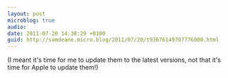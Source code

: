 ```yaml
---
layout: post
microblog: true
audio: 
date: 2011-07-20 14:38:29 +0100
guid: http://samdeane.micro.blog/2011/07/20/t93676149707776000.html
---
```

(I meant it's time for me to update them to the latest versions, not that it's time for Apple to update them!)
